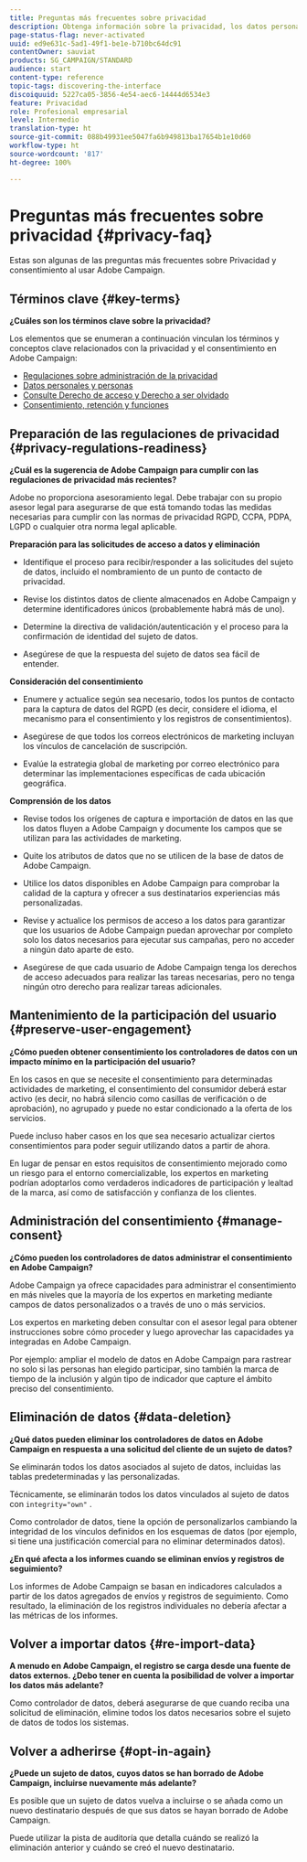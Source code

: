 ```yaml
---
title: Preguntas más frecuentes sobre privacidad
description: Obtenga información sobre la privacidad, los datos personales y la administración de consentimientos en Adobe Campaign Standard
page-status-flag: never-activated
uuid: ed9e631c-5ad1-49f1-be1e-b710bc64dc91
contentOwner: sauviat
products: SG_CAMPAIGN/STANDARD
audience: start
content-type: reference
topic-tags: discovering-the-interface
discoiquuid: 5227ca05-3856-4e54-aec6-14444d6534e3
feature: Privacidad
role: Profesional empresarial
level: Intermedio
translation-type: ht
source-git-commit: 088b49931ee5047fa6b949813ba17654b1e10d60
workflow-type: ht
source-wordcount: '817'
ht-degree: 100%

---
```



# Preguntas más frecuentes sobre privacidad {#privacy-faq}

Estas son algunas de las preguntas más frecuentes sobre Privacidad y consentimiento al usar Adobe Campaign.

## Términos clave {#key-terms}

**¿Cuáles son los términos clave sobre la privacidad?**

Los elementos que se enumeran a continuación vinculan los términos y conceptos clave relacionados con la privacidad y el consentimiento en Adobe Campaign:

* [Regulaciones sobre administración de la privacidad](../../start/using/privacy-management.md#privacy-management-regulations)
* [Datos personales y personas](../../start/using/privacy.md#personal-data)
* [Consulte Derecho de acceso y Derecho a ser olvidado](../../start/using/privacy-management.md#right-access-forgotten)
* [Consentimiento, retención y funciones](../../start/using/privacy-management.md#consent-retention-roles)

## Preparación de las regulaciones de privacidad {#privacy-regulations-readiness}

**¿Cuál es la sugerencia de Adobe Campaign para cumplir con las regulaciones de privacidad más recientes?**

Adobe no proporciona asesoramiento legal. Debe trabajar con su propio asesor legal para asegurarse de que está tomando todas las medidas necesarias para cumplir con las normas de privacidad RGPD, CCPA, PDPA, LGPD o cualquier otra norma legal aplicable.

**Preparación para las solicitudes de acceso a datos y eliminación**

* Identifique el proceso para recibir/responder a las solicitudes del sujeto de datos, incluido el nombramiento de un punto de contacto de privacidad.

* Revise los distintos datos de cliente almacenados en Adobe Campaign y determine identificadores únicos (probablemente habrá más de uno).

* Determine la directiva de validación/autenticación y el proceso para la confirmación de identidad del sujeto de datos.

* Asegúrese de que la respuesta del sujeto de datos sea fácil de entender.

**Consideración del consentimiento**

* Enumere y actualice según sea necesario, todos los puntos de contacto para la captura de datos del RGPD (es decir, considere el idioma, el mecanismo para el consentimiento y los registros de consentimientos).

* Asegúrese de que todos los correos electrónicos de marketing incluyan los vínculos de cancelación de suscripción.

* Evalúe la estrategia global de marketing por correo electrónico para determinar las implementaciones específicas de cada ubicación geográfica.

**Comprensión de los datos**

* Revise todos los orígenes de captura e importación de datos en las que los datos fluyen a Adobe Campaign y documente los campos que se utilizan para las actividades de marketing.

* Quite los atributos de datos que no se utilicen de la base de datos de Adobe Campaign.

* Utilice los datos disponibles en Adobe Campaign para comprobar la calidad de la captura y ofrecer a sus destinatarios experiencias más personalizadas.

* Revise y actualice los permisos de acceso a los datos para garantizar que los usuarios de Adobe Campaign puedan aprovechar por completo solo los datos necesarios para ejecutar sus campañas, pero no acceder a ningún dato aparte de esto.

* Asegúrese de que cada usuario de Adobe Campaign tenga los derechos de acceso adecuados para realizar las tareas necesarias, pero no tenga ningún otro derecho para realizar tareas adicionales.

## Mantenimiento de la participación del usuario {#preserve-user-engagement}

**¿Cómo pueden obtener consentimiento los controladores de datos con un impacto mínimo en la participación del usuario?**

En los casos en que se necesite el consentimiento para determinadas actividades de marketing, el consentimiento del consumidor deberá estar activo (es decir, no habrá silencio como casillas de verificación o de aprobación), no agrupado y puede no estar condicionado a la oferta de los servicios.

Puede incluso haber casos en los que sea necesario actualizar ciertos consentimientos para poder seguir utilizando datos a partir de ahora.

En lugar de pensar en estos requisitos de consentimiento mejorado como un riesgo para el entorno comercializable, los expertos en marketing podrían adoptarlos como verdaderos indicadores de participación y lealtad de la marca, así como de satisfacción y confianza de los clientes.

## Administración del consentimiento {#manage-consent}

**¿Cómo pueden los controladores de datos administrar el consentimiento en Adobe Campaign?**

Adobe Campaign ya ofrece capacidades para administrar el consentimiento en más niveles que la mayoría de los expertos en marketing mediante campos de datos personalizados o a través de uno o más servicios.

Los expertos en marketing deben consultar con el asesor legal para obtener instrucciones sobre cómo proceder y luego aprovechar las capacidades ya integradas en Adobe Campaign.

Por ejemplo: ampliar el modelo de datos en Adobe Campaign para rastrear no solo si las personas han elegido participar, sino también la marca de tiempo de la inclusión y algún tipo de indicador que capture el ámbito preciso del consentimiento.

## Eliminación de datos {#data-deletion}

**¿Qué datos pueden eliminar los controladores de datos en Adobe Campaign en respuesta a una solicitud del cliente de un sujeto de datos?**

Se eliminarán todos los datos asociados al sujeto de datos, incluidas las tablas predeterminadas y las personalizadas.

Técnicamente, se eliminarán todos los datos vinculados al sujeto de datos con `integrity="own"` .

Como controlador de datos, tiene la opción de personalizarlos cambiando la integridad de los vínculos definidos en los esquemas de datos (por ejemplo, si tiene una justificación comercial para no eliminar determinados datos).

**¿En qué afecta a los informes cuando se eliminan envíos y registros de seguimiento?**

Los informes de Adobe Campaign se basan en indicadores calculados a partir de los datos agregados de envíos y registros de seguimiento. Como resultado, la eliminación de los registros individuales no debería afectar a las métricas de los informes.

## Volver a importar datos {#re-import-data}

**A menudo en Adobe Campaign, el registro se carga desde una fuente de datos externos. ¿Debo tener en cuenta la posibilidad de volver a importar los datos más adelante?**

Como controlador de datos, deberá asegurarse de que cuando reciba una solicitud de eliminación, elimine todos los datos necesarios sobre el sujeto de datos de todos los sistemas.

## Volver a adherirse {#opt-in-again}

**¿Puede un sujeto de datos, cuyos datos se han borrado de Adobe Campaign, incluirse nuevamente más adelante?**

Es posible que un sujeto de datos vuelva a incluirse o se añada como un nuevo destinatario después de que sus datos se hayan borrado de Adobe Campaign.

Puede utilizar la pista de auditoría que detalla cuándo se realizó la eliminación anterior y cuándo se creó el nuevo destinatario.